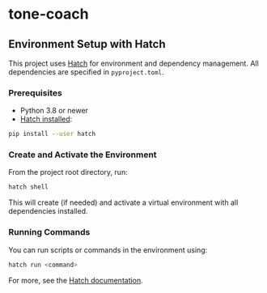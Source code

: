 # tone-coach

## Environment Setup with Hatch

This project uses [Hatch](https://hatch.pypa.io/) for environment and dependency management. All dependencies are specified in `pyproject.toml`.

### Prerequisites

- Python 3.8 or newer
- [Hatch installed](https://hatch.pypa.io/latest/install/):
```bash
pip install --user hatch
```

### Create and Activate the Environment

From the project root directory, run:
```bash
hatch shell
```

This will create (if needed) and activate a virtual environment with all dependencies installed.

### Running Commands

You can run scripts or commands in the environment using:
```bash
hatch run <command>
```

For more, see the [Hatch documentation](https://hatch.pypa.io/latest/).
